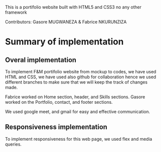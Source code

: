 This is a portifolio website built with HTML5 and CSS3 no any other framework

Contributors:
Gasore MUGWANEZA
&
Fabrice NKURUNZIZA


<h1>Summary of implementation</h1>

<h2>Overal implementation</h2>

To implement F&M portifolio website from mockup to codes, we have used HTML and CSS, we have used also github for collaboration hence we used different branches to make sure that we will keep the track of changes made.

Fabrice worked on Home section, header, and Skills sections.
Gasore worked on the Portfolio, contact, and footer sections.


We used google meet, and gmail for easy and effective communication.

<h2>Responsiveness implementation</h2>

To implement responsiveness for this web page, we used flex and media queries.
